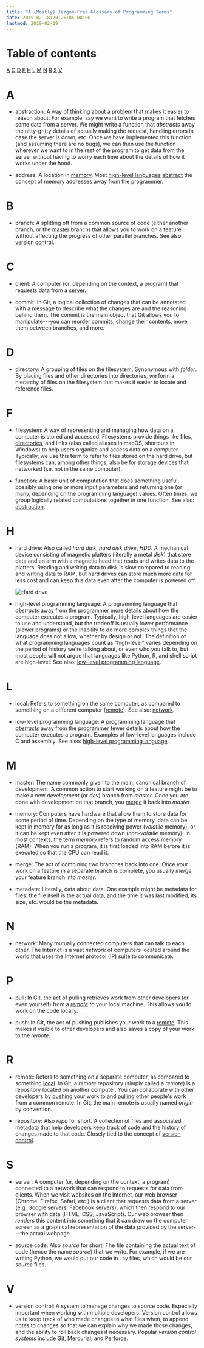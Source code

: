 ```yaml
---
title: "A (Mostly) Jargon-Free Glossary of Programming Terms"
date: 2019-02-18T20:25:05-08:00
lastmod: 2019-02-19
---
```


# Table of contents
[A](#A) [C](#C) [D](#D) [F](#F) [H](#H) [L](#L) [M](#M) [N](#N) [R](#R) [S](#S) [V](#V)

# <a name="A"></a> A
- <a name="abstraction"></a> abstraction: A way of thinking about a problem that makes it easier
  to reason about. For example, say we want to write a program that fetches some data from a
  server. We might write a function that *abstracts* away the nitty-gritty details of actually
  making the request, handling errors in case the server is down, etc. Once we have implemented
  this function (and assuming there are no bugs), we can then use the function wherever we want
  to in the rest of the program to get data from the server without having to worry each time about
  the details of how it works under the hood.

- address: A location in [memory](#memory). Most [high-level
  languages](#high-level-programming-language) [abstract](#abstraction) the concept of memory
  addresses away from the programmer.

# <a name="B"></a> B
- branch: A splitting off from a common source of code (either another branch, or the
  [master](#master) branch) that allows you to work on a feature without affecting the progress of
  other parallel branches. See also: [version control](#version-control).

# <a name="C"></a> C
- <a name="client"></a> client: A computer (or, depending on the context, a program) that
  requests data from a [server](#server).

- <a name="commit"></a> commit: In Git, a logical collection of changes that can be annotated with a
  message to describe what the changes are and the reasoning behind them. The commit is the main
  object that Git allows you to manipulate---you can reorder commits, change their contents, move
  them between branches, and more.

# <a name="D"></a> D
- <a name="directory"></a> directory: A grouping of files on the filesystem. Synonymous with
  *folder*. By placing files and other directories into directories, we form a hierarchy of files on
  the filesystem that makes it easier to locate and reference files.

# <a name="F"></a> F
- <a name="filesystem"></a> filesystem: A way of representing and managing how data on a computer
  is stored and accessed. Filesystems provide things like files, [directories](#directory), and
  links (also called aliases in macOS, shortcuts in Windows) to help users organize and access
  data on a computer. Typically, we use this term to refer to files stored on the hard drive, but
  filesystems can, among other things, also be for storage devices that networked (i.e. not in
  the same computer).

- <a name="function"></a> function: A basic unit of computation that does something useful,
  possibly using one or more input parameters and returning one (or many, depending on the
  programming language) values. Often times, we group logically related computations together in
  one function. See also: [abstraction](#abstraction).

# <a name="H"></a> H
- <a name="hard-drive"></a> hard drive: Also called *hard disk*, *hard disk drive*, *HDD*. A
  mechanical device consisting of magnetic platters (literally a metal *disk*) that store data
  and an arm with a magnetic head that reads and writes data to the platters. Reading and writing
  data to disk is slow compared to reading and writing data to RAM, but hard drives can store much
  more data for less cost and can keep this data even after the computer is powered off.

  ![Hard drive](/glossary/hard-drive.jpg)

- <a name="high-level-programming-language"></a> high-level programming language: A programming
  language that [*abstracts*](#abstraction) away from the programmer more details about how the
  computer executes a program. Typically, high-level languages are easier to use and understand,
  but the tradeoff is usually lower performance (slower programs) or the inability to do more
  complex things that the language does not allow, whether by design or not. The definition of
  what programming languages count as "high-level" varies depending on the period of history
  we're talking about, or even who you talk to, but most people will not argue that languages
  like Python, R, and shell script are high-level. See also: [low-level programming
  language](#low-level-programming-language).

# <a name="L"></a> L
- <a name="local"></a> local: Refers to something on the same computer, as compared to something on
  a different computer ([remote](#remote)). See also: [network](#network).

- <a name="low-level-programming-language"></a> low-level programming language: A programming
  language that [*abstracts*](#abstraction) away from the programmer fewer details about how the
  computer executes a program. Examples of low-level languages include C and assembly. See also:
  [high-level programming language](#high-level-programming-language).

# <a name="M"></a> M
- <a name="master"></a> master: The name commonly given to the main, canonical branch of
  development. A common action to start working on a feature might be to make a new *development*
  (or *dev*) branch from *master*. Once you are done with development on that branch, you
  [merge](#merge) it back into *master*.

- <a name="memory"></a> memory: Computers have hardware that allow them to store data for some
  period of time. Depending on the type of memory, data can be kept in memory for as long as it
  is receiving power (*volatile* memory), or it can be kept even after it is powered down
  (*non-volatile* memory). In most contexts, the term *memory* refers to random access memory
  (RAM). When you run a program, it is first loaded into RAM before it is executed so that the
  CPU can read it.

- <a name="merge"></a> merge: The act of combining two branches back into one. Once your work on a
  feature in a separate branch is complete, you usually *merge* your feature branch into *master*.

- <a name="metadata"></a> metadata: Literally, data about data. One example might be metadata for
  files: the file itself is the actual data, and the time it was last modified, its size, etc. would
  be the metadata.

# <a name="N"></a> N
- <a name="network"></a> network: Many mutually connected computers that can talk to each other. The
  Internet is a vast *network* of computers located around the world that uses the Internet
  protocol (IP) suite to communicate.

# <a name="P"></a> P
- <a name="pull"></a> pull: In Git, the act of pulling retrieves work from other developers (or
  even yourself) from a [*remote*](#remote) to your local machine. This allows you to work on the
  code locally.

- <a name="push"></a> push: In Git, the act of pushing publishes your work to a [remote](#remote).
  This makes it visible to other developers and also saves a copy of your work to the *remote*.

# <a name="R"></a> R
- <a name="remote"></a> remote: Refers to something on a separate computer, as compared to something
  [local](#local). In Git, a *remote* repository (simply called a *remote*) is a repository
  located on another computer. You can collaborate with other developers by [pushing](#push) your
  work to and [pulling](#pull) other people's work from a common remote. In Git, the main remote
  is usually named *origin* by convention.

- <a name="repository"></a> repository: Also *repo* for short. A collection of files and
  associated [metadata](#metadata) that help developers keep track of code and the history of
  changes made to that code. Closely tied to the concept of [version control](#version-control).

# <a name="S"></a> S
- <a name="server"></a> server: A computer (or, depending on the context, a program) connected to
  a network that can respond to requests for data from clients. When we visit websites on the
  Internet, our web browser (Chrome, Firefox, Safari, etc.) is a client that requests data from a
  server (e.g. Google servers, Facebook servers), which then respond to our browser with data
  (HTML, CSS, JavaScript). Our web browser then *renders* this content into something that it can
  draw on the computer screen as a graphical representation of the data provided by the
  server---the actual webpage.

- <a name="source-code"></a> source code: Also *source* for short. The file containing the actual
  text of code (hence the name *source*) that we write. For example, if we are writing Python, we
  would put our code in `.py` files, which would be our *source* files.

# <a name="V"></a> V
- <a name="version-control"></a> version control: A system to manage changes to source code.
  Especially important when working with multiple developers. Version control allows us to keep
  track of who made changes to what files when, to append notes to changes so that we can explain
  why we made those changes, and the ability to roll back changes if necessary. Popular *version
  control systems* include Git, Mercurial, and Perforce.

